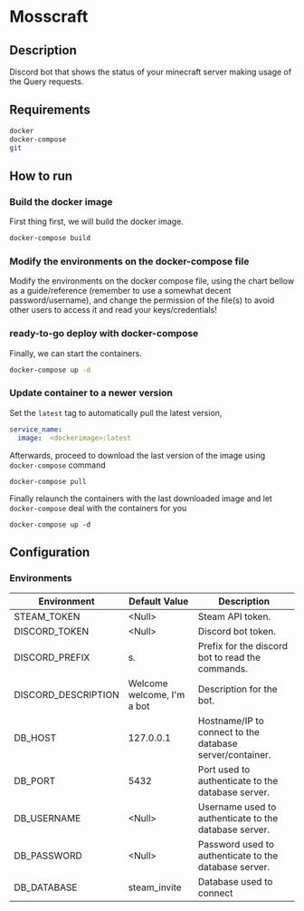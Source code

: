# Mosscraft

## Description

Discord bot that shows the status of your minecraft server making usage of the Query requests.

## Requirements

```bash
docker
docker-compose
git
```

## How to run


### Build the docker image

First thing first, we will build the docker image.

```bash
docker-compose build
```

### Modify the environments on the docker-compose file

Modify the environments on the docker compose file, using the chart bellow as a guide/reference (remember to use a somewhat decent password/username), and change the permission of the file(s) to avoid other users to access it and read your keys/credentials!

### ready-to-go deploy with docker-compose

Finally, we can start the containers.

```bash
docker-compose up -d
```

### Update container to a newer version

Set the `latest` tag to automatically pull the latest version, 
```yaml
service_name:
  image:  <dockerimage>:latest
```

Afterwards, proceed to download the last version of the image using `docker-compose` command

```shell
docker-compose pull
```

Finally relaunch the containers with the last downloaded image and let `docker-compose` deal with the containers for you

```shell
docker-compose up -d
```




## Configuration

### Environments

| Environment         | Default Value              | Description                                              |
|---------------------|----------------------------|----------------------------------------------------------|
| STEAM_TOKEN         | \<Null\>                   | Steam API token.                                         |
| DISCORD_TOKEN       | \<Null\>                   | Discord bot token.                                       |
| DISCORD_PREFIX      | s.                         | Prefix for the discord bot to read the commands.         |
| DISCORD_DESCRIPTION | Welcome welcome, I'm a bot | Description for the bot.                                 |
| DB_HOST             | 127.0.0.1                  | Hostname/IP to connect to the database server/container. |
| DB_PORT             | 5432                       | Port used to authenticate to the database server.        |
| DB_USERNAME         | \<Null\>                   | Username used to authenticate to the database server.    |
| DB_PASSWORD         | \<Null\>                   | Password used to authenticate to the database server.    |
| DB_DATABASE         | steam_invite               | Database used to connect                                 |
